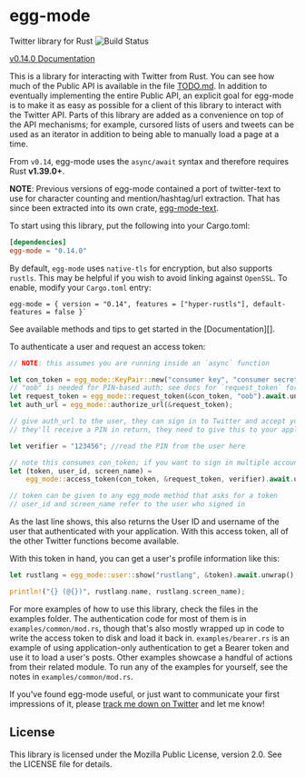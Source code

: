 # egg-mode

Twitter library for Rust ![Build Status](https://github.com/QuietMisdreavus/twitter-rs/workflows/CI/badge.svg)

[v0.14.0 Documentation](https://tonberry.quietmisdreavus.net/doc/egg_mode/)

This is a library for interacting with Twitter from Rust. You can see how much of the Public API is
available in the file [TODO.md]. In addition to eventually implementing the entire Public API, an
explicit goal for egg-mode is to make it as easy as possible for a client of this library to
interact with the Twitter API. Parts of this library are added as a convenience on top of the API
mechanisms; for example, cursored lists of users and tweets can be used as an iterator in addition
to being able to manually load a page at a time.

From `v0.14`, egg-mode uses the `async/await` syntax and therefore requires Rust **v1.39.0+**.

[TODO.md]: https://github.com/QuietMisdreavus/twitter-rs/blob/master/TODO.md

**NOTE**: Previous versions of egg-mode contained a port of twitter-text to use for character
counting and mention/hashtag/url extraction. That has since been extracted into its own crate,
[egg-mode-text].

[egg-mode-text]: https://github.com/QuietMisdreavus/twitter-text-rs


To start using this library, put the following into your Cargo.toml:

```TOML
[dependencies]
egg-mode = "0.14.0"
```

By default, `egg-mode` uses `native-tls` for encryption, but also supports `rustls`.
This may be helpful if you wish to avoid linking against `OpenSSL`.
To enable, modify your `Cargo.toml` entry:
```
egg-mode = { version = "0.14", features = ["hyper-rustls"], default-features = false }`
```

See available methods and tips to get started in the [Documentation][].

To authenticate a user and request an access token:

```rust
// NOTE: this assumes you are running inside an `async` function

let con_token = egg_mode::KeyPair::new("consumer key", "consumer secret");
// "oob" is needed for PIN-based auth; see docs for `request_token` for more info
let request_token = egg_mode::request_token(&con_token, "oob").await.unwrap();
let auth_url = egg_mode::authorize_url(&request_token);

// give auth_url to the user, they can sign in to Twitter and accept your app's permissions.
// they'll receive a PIN in return, they need to give this to your application

let verifier = "123456"; //read the PIN from the user here

// note this consumes con_token; if you want to sign in multiple accounts, clone it here
let (token, user_id, screen_name) =
    egg_mode::access_token(con_token, &request_token, verifier).await.unwrap()

// token can be given to any egg_mode method that asks for a token
// user_id and screen_name refer to the user who signed in
```

As the last line shows, this also returns the User ID and username of the user that authenticated
with your application. With this access token, all of the other Twitter functions become available.

With this token in hand, you can get a user's profile information like this:

```rust
let rustlang = egg_mode::user::show("rustlang", &token).await.unwrap();

println!("{} (@{})", rustlang.name, rustlang.screen_name);
```

For more examples of how to use this library, check the files in the examples folder. The
authentication code for most of them is in `examples/common/mod.rs`, though that's also mostly
wrapped up in code to write the access token to disk and load it back in. `examples/bearer.rs` is an
example of using application-only authentication to get a Bearer token and use it to load a user's
posts. Other examples showcase a handful of actions from their related module. To run any of the
examples for yourself, see the notes in `examples/common/mod.rs`.

If you've found egg-mode useful, or just want to communicate your first impressions of it, please
[track me down on Twitter][qm-twitter] and let me know!

[qm-twitter]: https://twitter.com/QuietMisdreavus

## License

This library is licensed under the Mozilla Public License, version 2.0. See the LICENSE file for details.
